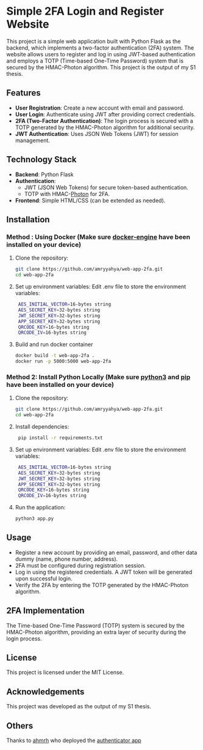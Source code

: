 # Simple 2FA Login and Register Website

This project is a simple web application built with Python Flask as the backend, which implements a two-factor authentication (2FA) system. The website allows users to register and log in using JWT-based authentication and employs a TOTP (Time-based One-Time Password) system that is secured by the HMAC-Photon algorithm. This project is the output of my S1 thesis.

## Features
- **User Registration**: Create a new account with email and password.
- **User Login**: Authenticate using JWT after providing correct credentials.
- **2FA (Two-Factor Authentication)**: The login process is secured with a TOTP generated by the HMAC-Photon algorithm for additional security.
- **JWT Authentication**: Uses JSON Web Tokens (JWT) for session management.

## Technology Stack
- **Backend**: Python Flask
- **Authentication**: 
  - JWT (JSON Web Tokens) for secure token-based authentication.
  - TOTP with HMAC-[Photon](https://eprint.iacr.org/2011/609.pdf) for 2FA.
- **Frontend**: Simple HTML/CSS (can be extended as needed).

## Installation
### Method : Using Docker (Make sure [docker-engine](https://docs.docker.com/engine/install/) have been installed on your device)
1. Clone the repository:
   ```bash
   git clone https://github.com/amryyahya/web-app-2fa.git
   cd web-app-2fa
2. Set up environment variables: Edit .env file to store the environment variables:
   ```bash
    AES_INITIAL_VECTOR=16-bytes string
    AES_SECRET_KEY=32-bytes string
    JWT_SECRET_KEY=32-bytes string
    APP_SECRET_KEY=32-bytes string
    QRCODE_KEY=16-bytes string
    QRCODE_IV=16-bytes string
3. Build and run docker container
    ```bash
    docker build -t web-app-2fa .
    docker run -p 5000:5000 web-app-2fa

### Method 2: Install Python Locally (Make sure [python3](https://www.python.org/downloads/) and [pip](https://pypi.org/project/pip/) have been installed on your device)
1. Clone the repository:
   ```bash
   git clone https://github.com/amryyahya/web-app-2fa.git
   cd web-app-2fa
2. Install dependencies:
   ```bash
    pip install -r requirements.txt
3. Set up environment variables: Edit .env file to store the environment variables:
   ```bash
    AES_INITIAL_VECTOR=16-bytes string
    AES_SECRET_KEY=32-bytes string
    JWT_SECRET_KEY=32-bytes string
    APP_SECRET_KEY=32-bytes string
    QRCODE_KEY=16-bytes string
    QRCODE_IV=16-bytes string
4. Run the application:
   ```bash
   python3 app.py

## Usage
- Register a new account by providing an email, password, and other data dummy (name, phone number, address).
- 2FA must be configured during registration session.
- Log in using the registered credentials. A JWT token will be generated upon successful login.
- Verify the 2FA by entering the TOTP generated by the HMAC-Photon algorithm.

## 2FA Implementation
The Time-based One-Time Password (TOTP) system is secured by the HMAC-Photon algorithm, providing an extra layer of security during the login process.

## License
This project is licensed under the MIT License.

## Acknowledgements
This project was developed as the output of my S1 thesis.

## Others
Thanks to [ahmrh](github.com/ahmrh) who deployed the [authenticator app](https://drive.google.com/file/d/1y7Qqct3u6K2VhHkKsFInFNykRPKU8hC0/view?usp=sharing)
